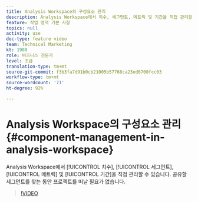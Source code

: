 ```yaml
---
title: Analysis Workspace의 구성요소 관리
description: Analysis Workspace에서 치수, 세그먼트, 메트릭 및 기간을 직접 관리할 수 있습니다. 공유할 세그먼트를 찾는 동안 프로젝트를 떠날 필요가 없습니다.
feature: 작업 영역 기본 사항
topics: null
activity: use
doc-type: feature video
team: Technical Marketing
kt: 1988
role: 비즈니스 전문가
level: 초급
translation-type: tm+mt
source-git-commit: f3b3fa7d91b0cb21005b57768ca23ed6700fcc03
workflow-type: tm+mt
source-wordcount: '71'
ht-degree: 92%

---
```



# Analysis Workspace의 구성요소 관리 {#component-management-in-analysis-workspace}

Analysis Workspace에서 [!UICONTROL 치수], [!UICONTROL 세그먼트], [!UICONTROL 메트릭] 및 [!UICONTROL 기간]을 직접 관리할 수 있습니다. 공유할 세그먼트를 찾는 동안 프로젝트를 떠날 필요가 없습니다.

>[!VIDEO](https://video.tv.adobe.com/v/24095/?quality=12)
